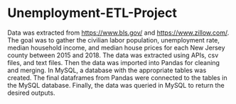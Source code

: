 # Unemployment-ETL-Project

Data was extracted from https://www.bls.gov/ and https://www.zillow.com/. The goal was to gather the civilian labor population, unemployment rate, median household income, and median house prices for each New Jersey county between 2015 and 2018. The data was extracted using APIs, csv files, and text files. Then the data was imported into Pandas for cleaning and merging. In MySQL, a database with the appropriate tables was created. The final dataframes from Pandas were connected to the tables in the MySQL database. Finally, the data was queried in MySQL to return the desired outputs.
